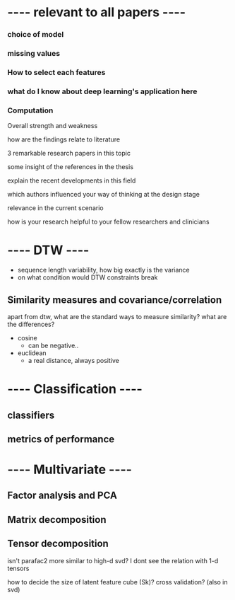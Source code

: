 # ---- relevant to all papers ----

### choice of model

### missing values 

### How to select each features

### what do I know about deep learning's application here

### Computation 



Overall strength and weakness

how are the findings relate to literature 

3 remarkable research papers in this topic 

some insight of the references in the thesis 

explain the recent developments in this field 

which authors influenced your way of thinking at the design stage

relevance in the current scenario 

how is your research helpful to your fellow researchers and clinicians 







# ---- DTW ----

- sequence length variability, how big exactly is the variance 
- on what condition would DTW constraints break





## Similarity measures and covariance/correlation

apart from dtw, what are the standard ways to measure similarity? what are the differences? 

- cosine 
  - can be negative.. 
- euclidean 
  - a real distance, always positive 







# ---- Classification ----

## classifiers 



## metrics of performance 





# ---- Multivariate ----

## Factor analysis and PCA



## Matrix decomposition



## Tensor decomposition

isn't parafac2 more similar to high-d svd? I dont see the relation with 1-d tensors 





how to decide the size of latent feature cube (Sk)? cross validation? (also in svd) 



#### 